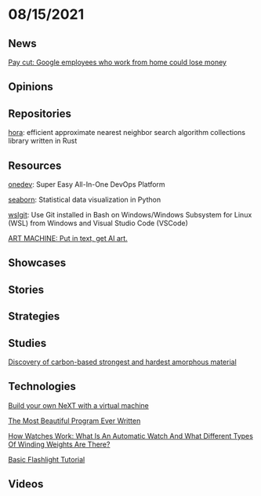 # 08/15/2021

## News
[Pay cut: Google employees who work from home could lose money](https://www.reuters.com/world/the-great-reboot/pay-cut-google-employees-who-work-home-could-lose-money-2021-08-10/)

## Opinions

## Repositories
[hora](https://github.com/hora-search/hora): efficient approximate nearest neighbor search algorithm collections library written in Rust

## Resources
[onedev](https://github.com/theonedev/onedev): Super Easy All-In-One DevOps Platform

[seaborn](https://github.com/mwaskom/seaborn): Statistical data visualization in Python

[wslgit](https://github.com/andy-5/wslgit): Use Git installed in Bash on Windows/Windows Subsystem for Linux (WSL) from Windows and Visual Studio Code (VSCode)

[ART MACHINE: Put in text, get AI art.](https://colab.research.google.com/drive/1n_xrgKDlGQcCF6O-eL3NOd_x4NSqAUjK)

## Showcases

## Stories

## Strategies

## Studies
[Discovery of carbon-based strongest and hardest amorphous material](https://academic.oup.com/nsr/advance-article/doi/10.1093/nsr/nwab140/6342164)

## Technologies
[Build your own NeXT with a virtual machine](https://learn.adafruit.com/build-your-own-next-with-a-virtual-machine?view=all)

[The Most Beautiful Program Ever Written](https://www.lvguowei.me/post/the-most-beautiful-program-ever-written/)

[How Watches Work: What Is An Automatic Watch And What Different Types Of Winding Weights Are There?](https://www.fratellowatches.com/how-watches-work-what-is-an-automatic-watch-and-what-different-types-of-winding-weights-are-there/)

[Basic Flashlight Tutorial](http://www.asos1.com/flashlight/flashlight01.htm)

## Videos
